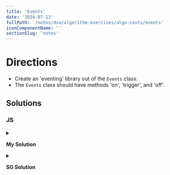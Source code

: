 ```yaml
---
title: 'Events'
date: '2024-07-13'
fullPath: '/notes/dsa/algorithm-exercises/algo-casts/events'
iconComponentName: ''
sectionSlug: 'notes'
---
```


# Directions

- Create an 'eventing' library out of the `Events` class.
- The `Events` class should have methods 'on', 'trigger', and 'off'.

## Solutions

### JS

<details>

<summary>

**My Solution**

</summary>

```javascript
class Events {
    constructor() {
        // TODO
    }

    on(eventName, callback) {
        // TODO
    }

    trigger(eventName) {
        // TODO
    }

    off(eventName) {
        // TODO
    }
}
```

</details>

<details>

<summary>

**SG Solution**

</summary>

```javascript
class Events {
    constructor() {
        // TODO
    }

    on(eventName, callback) {
        // TODO
    }

    trigger(eventName) {
        // TODO
    }

    off(eventName) {
        // TODO
    }
}
```

</details>
